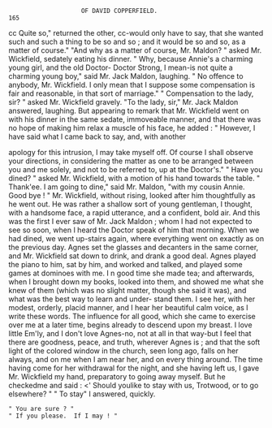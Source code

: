                         OF DAVID COPPERFIELD.                           165
   cc Quite so," returned the other, cc-would    only have to say, that she
wanted such and such a thing to be so and so ; and it would be so and so,
as a matter of course."
    "And why as a matter of course, Mr. Maldon? " asked Mr. Wickfield,
sedately eating his dinner.
    " Why, because Annie's a charming young girl, and the old Doctor-
Doctor Strong, I mean-is         not quite a charming young boy," said
Mr. Jack Maldon, laughing. " No offence to anybody, Mr. Wickfield.
I only mean that I suppose some compensation is fair and reasonable, in
that sort of marriage."
   " Compensation to the lady, sir? " asked Mr. Wickfield gravely.
    "To the lady, sir," Mr. Jack Maldon answered, laughing. But
appearing to remark that Mr. Wickfield went on with his dinner in the
same sedate, immoveable manner, and that there was no hope of making
him relax a muscle of his face, he added :
    " However, I have said what I came back to say, and, with another

apology for this intrusion, I may take myself off. Of course I shall
observe your directions, in considering the matter as one to be arranged
between you and me solely, and not to be referred to, up at the Doctor's."
    " Have you dined? " asked Mr. Wickfield, with a motion of his hand
towards the table.
    " Thank'ee. I am going to dine," said Mr. Maldon, "with my cousin
Annie. Good bye ! "
    Mr. Wickfield, without rising, looked after him thoughtfully as he went
out. He was rather a shallow sort of young gentleman, I thought, with
a handsome face, a rapid utterance, and a confident, bold air. And this
was the first I ever saw of Mr. Jack Maldon ; whom I had not expected to
see so soon, when I heard the Doctor speak of him that morning.
    When we had dined, we went up-stairs again, where everything went
on exactly as on the previous day. Agnes set the glasses and decanters
in the same corner, and Mr. Wickfield sat down to drink, and drank a
good deal. Agnes played the piano to him, sat by him, and worked and
talked, and played some games at dominoes with me. I n good time she
made tea; and afterwards, when I brought down my books, looked into
them, and showed me what she knew of them (which was no slight matter,
though she said it was), and what was the best way to learn and under-
stand them. I see her, with her modest, orderly, placid manner, and I hear
her beautiful calm voice, as I write these words. The influence for all good,
which she came to exercise over me at a later time, begins already to
descend upon my breast. I love little Em'ly, and I don't love Agnes-no,
not at all in that way-but I feel that there are goodness, peace, and
truth, wherever Agnes is ; and that the soft light of the colored window in
 the church, seen long ago, falls on her always, and on me when I am near
 her, and on every thing around.
    The time having come for her withdrawal for the night, and she having
 left us, I gave Mr. Wickfield my hand, preparatory to going away myself.
 But he checkedme and said : &lt;' Should youlike to stay with us, Trotwood,
or to go elsewhere? "
    " To stay" I answered, quickly.

    " You are sure ? "
    " If you please.  If I may ! "
